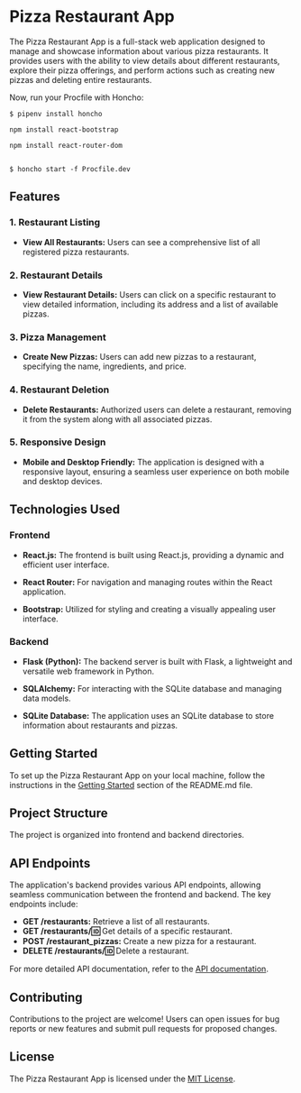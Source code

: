 # Pizza Restaurant App

The Pizza Restaurant App is a full-stack web application designed to manage and showcase information about various pizza restaurants. It provides users with the ability to view details about different restaurants, explore their pizza offerings, and perform actions such as creating new pizzas and deleting entire restaurants.

Now, run your Procfile with Honcho:

```console
$ pipenv install honcho

npm install react-bootstrap

npm install react-router-dom


$ honcho start -f Procfile.dev
```
## Features

### 1. Restaurant Listing

- **View All Restaurants:**
  Users can see a comprehensive list of all registered pizza restaurants.

### 2. Restaurant Details

- **View Restaurant Details:**
  Users can click on a specific restaurant to view detailed information, including its address and a list of available pizzas.

### 3. Pizza Management

- **Create New Pizzas:**
  Users can add new pizzas to a restaurant, specifying the name, ingredients, and price.

### 4. Restaurant Deletion

- **Delete Restaurants:**
  Authorized users can delete a restaurant, removing it from the system along with all associated pizzas.

### 5. Responsive Design

- **Mobile and Desktop Friendly:**
  The application is designed with a responsive layout, ensuring a seamless user experience on both mobile and desktop devices.

## Technologies Used

### Frontend

- **React.js:**
  The frontend is built using React.js, providing a dynamic and efficient user interface.

- **React Router:**
  For navigation and managing routes within the React application.

- **Bootstrap:**
  Utilized for styling and creating a visually appealing user interface.

### Backend

- **Flask (Python):**
  The backend server is built with Flask, a lightweight and versatile web framework in Python.

- **SQLAlchemy:**
  For interacting with the SQLite database and managing data models.

- **SQLite Database:**
  The application uses an SQLite database to store information about restaurants and pizzas.

## Getting Started

To set up the Pizza Restaurant App on your local machine, follow the instructions in the [Getting Started](#getting-started) section of the README.md file.

## Project Structure

The project is organized into frontend and backend directories.


## API Endpoints

The application's backend provides various API endpoints, allowing seamless communication between the frontend and backend. The key endpoints include:

- **GET /restaurants:** Retrieve a list of all restaurants.
- **GET /restaurants/:id:** Get details of a specific restaurant.
- **POST /restaurant_pizzas:** Create a new pizza for a restaurant.
- **DELETE /restaurants/:id:** Delete a restaurant.

For more detailed API documentation, refer to the [API documentation](./API.md).

## Contributing

Contributions to the project are welcome! Users can open issues for bug reports or new features and submit pull requests for proposed changes.

## License

The Pizza Restaurant App is licensed under the [MIT License](LICENSE).
